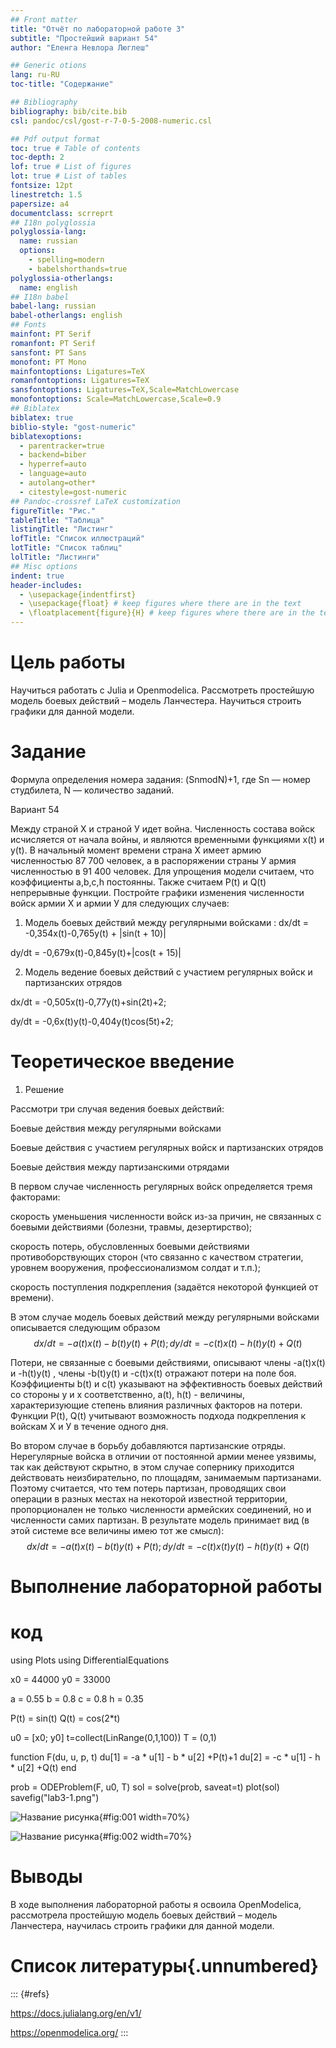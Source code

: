 ```yaml
---
## Front matter
title: "Отчёт по лабораторной работе 3"
subtitle: "Простейший вариант 54"
author: "Еленга Невлора Люглеш"

## Generic otions
lang: ru-RU
toc-title: "Содержание"

## Bibliography
bibliography: bib/cite.bib
csl: pandoc/csl/gost-r-7-0-5-2008-numeric.csl

## Pdf output format
toc: true # Table of contents
toc-depth: 2
lof: true # List of figures
lot: true # List of tables
fontsize: 12pt
linestretch: 1.5
papersize: a4
documentclass: scrreprt
## I18n polyglossia
polyglossia-lang:
  name: russian
  options:
	- spelling=modern
	- babelshorthands=true
polyglossia-otherlangs:
  name: english
## I18n babel
babel-lang: russian
babel-otherlangs: english
## Fonts
mainfont: PT Serif
romanfont: PT Serif
sansfont: PT Sans
monofont: PT Mono
mainfontoptions: Ligatures=TeX
romanfontoptions: Ligatures=TeX
sansfontoptions: Ligatures=TeX,Scale=MatchLowercase
monofontoptions: Scale=MatchLowercase,Scale=0.9
## Biblatex
biblatex: true
biblio-style: "gost-numeric"
biblatexoptions:
  - parentracker=true
  - backend=biber
  - hyperref=auto
  - language=auto
  - autolang=other*
  - citestyle=gost-numeric
## Pandoc-crossref LaTeX customization
figureTitle: "Рис."
tableTitle: "Таблица"
listingTitle: "Листинг"
lofTitle: "Список иллюстраций"
lotTitle: "Список таблиц"
lolTitle: "Листинги"
## Misc options
indent: true
header-includes:
  - \usepackage{indentfirst}
  - \usepackage{float} # keep figures where there are in the text
  - \floatplacement{figure}{H} # keep figures where there are in the text
---
```


# Цель работы

Научиться работать с Julia и Openmodelica. Рассмотреть простейшую модель боевых действий – модель Ланчестера. Научиться строить графики для данной модели.

# Задание

Формула определения номера задания: (SnmodN)+1, где Sn — номер студбилета, N — количество заданий.

Вариант 54 

Между страной Х и страной У идет война. Численность состава войск исчисляется от начала войны, и являются временными функциями x(t) и y(t). В начальный момент времени страна Х имеет армию численностью 87 700 человек, а в распоряжении страны У армия численностью в 91 400 человек. Для упрощения модели считаем, что коэффициенты a,b,c,h постоянны. Также считаем  P(t) и Q(t) непрерывные функции. Постройте графики изменения численности войск армии Х и армии У для следующих случаев: 

1. Модель боевых действий между регулярными войсками :
dx/dt = -0,354x(t)-0,765y(t) + |sin(t + 10)|

dy/dt = -0,679x(t)-0,845y(t)+|cos(t + 15)| 

2. Модель ведение боевых действий с участием регулярных войск и партизанских отрядов 

dx/dt = -0,505x(t)-0,77y(t)+sin(2t)+2;

dy/dt = -0,6x(t)y(t)-0,404y(t)cos(5t)+2; 

# Теоретическое введение

1. Решение

Рассмотри три случая ведения боевых действий:

Боевые действия между регулярными войсками

Боевые действия с участием регулярных войск и партизанских отрядов

Боевые действия между партизанскими отрядами

В первом случае численность регулярных войск определяется тремя факторами:

скорость уменьшения численности войск из-за причин, не связанных с боевыми действиями (болезни, травмы, дезертирство);

скорость потерь, обусловленных боевыми действиями противоборствующих сторон (что связанно с качеством стратегии, уровнем вооружения, профессионализмом солдат и т.п.);

скорость поступления подкрепления (задаётся некоторой функцией от времени).

В этом случае модель боевых действий между регулярными войсками описывается следующим образом $$ dx/dt = -a(t)x(t)-b(t)y(t)+P(t); dy/dt = -c(t)x(t)-h(t)y(t)+Q(t) $$

Потери, не связанные с боевыми действиями, описывают члены -a(t)x(t) и -h(t)y(t) , члены -b(t)y(t) и -c(t)x(t) отражают потери на поле боя. Коэффициенты b(t) и c(t) указывают на эффективность боевых действий со стороны у и х соответственно, a(t), h(t) - величины, характеризующие степень влияния различных факторов на потери. Функции P(t), Q(t) учитывают возможность подхода подкрепления к войскам Х и У в течение одного дня.

Во втором случае в борьбу добавляются партизанские отряды. Нерегулярные войска в отличии от постоянной армии менее уязвимы, так как действуют скрытно, в этом случае сопернику приходится действовать неизбирательно, по площадям, занимаемым партизанами. Поэтому считается, что тем потерь партизан, проводящих свои операции в разных местах на некоторой известной территории, пропорционален не только численности армейских соединений, но и численности самих партизан. В результате модель принимает вид (в этой системе все величины имею тот же смысл): $$ dx/dt = -a(t)x(t)-b(t)y(t)+P(t); dy/dt = -c(t)x(t)y(t)-h(t)y(t)+Q(t) $$


# Выполнение лабораторной работы

# код

using Plots
using DifferentialEquations

x0 = 44000
y0 = 33000

a = 0.55
b = 0.8
c = 0.8
h = 0.35

P(t) = sin(t)
Q(t) = cos(2*t)

u0 = [x0; y0]
t=collect(LinRange(0,1,100))
T = (0,1)

function F(du, u, p, t)
du[1] = -a * u[1] - b * u[2] +P(t)+1
du[2] = -c * u[1] - h * u[2] +Q(t)
end

prob = ODEProblem(F, u0, T)
sol = solve(prob, saveat=t)
plot(sol)
savefig("lab3-1.png")



![Название рисунка](image/lab2modeli.png){#fig:001 width=70%}

![Название рисунка](image/lab2modeli2.png){#fig:002 width=70%}

# Выводы

В ходе выполнения лабораторной работы я освоила OpenModelica, рассмотрела простейшую модель боевых действий – модель Ланчестера, научилась строить графики для данной модели.

# Список литературы{.unnumbered}

::: {#refs}

https://docs.julialang.org/en/v1/

https://openmodelica.org/
:::
